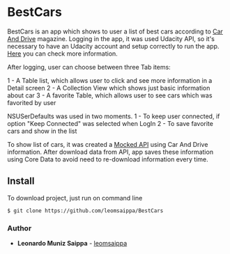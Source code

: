 # BestCars
 
BestCars is an app which shows to user a list of best cars according to [Car And Drive](https://www.caranddriver.com/shopping-advice/a35536605/2021-editors-choice/) magazine.
Logging in the app, it was used Udacity API, so it's necessary to have an Udacity account and setup correctly to run the app. [Here](https://auth.udacity.com/sign-up) you can check more information.

After logging, user can choose between three Tab items:

1 - A Table list, which allows user to click and see more information in a Detail screen
2 - A Collection View which shows just basic information about car
3 - A favorite Table, which allows user to see cars which was favorited by user

NSUSerDefaults was used in two moments.
1 - To keep user connected, if option "Keep Connected" was selected when LogIn
2 - To save favorite cars and show in the list

To show list of cars, it was created a [Mocked API](https://mockapi.io/) using Car And Drive information. After download data from API, app saves these information using Core Data to avoid need to re-download information every time.



## Install

To download project, just run on command line 

```
$ git clone https://github.com/leomsaippa/BestCars
```

### Author

* **Leonardo Muniz Saippa** - [leomsaippa](https://github.com/leomsaippa)


